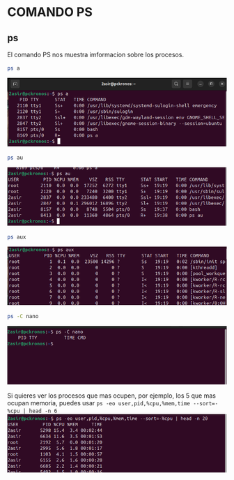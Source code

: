 # COMANDO PS 
## ps
El comando PS nos muestra imformacion sobre los procesos. 
```bash	
ps a
```
![psa](img/img1.png)
```bash	
ps au
```
![psa](img/img2.png)
```bash	
ps aux
```
![psa](img/img3.png)
 ```bash
 ps -C nano
 ```
![psa](img/img4.png)


Si quieres ver los procesos que mas ocupen, por ejemplo, los 5 que mas ocupan memoria, puedes usar 
`ps -eo user,pid,%cpu,%mem,time --sort=-%cpu | head -n 6`
![psa](img/img5.png)
